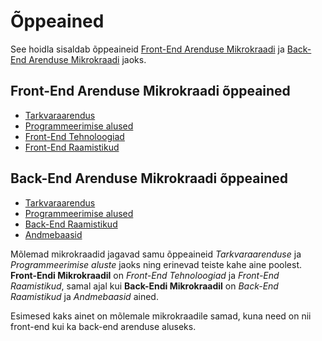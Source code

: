 # Õppeained

See hoidla sisaldab õppeaineid [Front-End Arenduse Mikrokraadi](../FE/README.md) ja [Back-End Arenduse Mikrokraadi](../BE/README.md) jaoks.

## Front-End Arenduse Mikrokraadi õppeained

- [Tarkvaraarendus](./Software-Development/README.md)
- [Programmeerimise alused](./Programming-Basics/README.md)
- [Front-End Tehnoloogiad](./Front-End-Technologies/README.md)
- [Front-End Raamistikud](./Front-End-Frameworks/README.md)

## Back-End Arenduse Mikrokraadi õppeained

- [Tarkvaraarendus](./Software-Development/README.md)
- [Programmeerimise alused](./Programming-Basics/README.md)
- [Back-End Raamistikud](./Back-End-Frameworks/README.md)
- [Andmebaasid](./Databases/README.md)

Mõlemad mikrokraadid jagavad samu õppeaineid *Tarkvaraarenduse* ja *Programmeerimise aluste* jaoks ning erinevad teiste kahe aine poolest. **Front-Endi Mikrokraadil** on *Front-End Tehnoloogiad* ja *Front-End Raamistikud*, samal ajal kui **Back-Endi Mikrokraadil** on *Back-End Raamistikud* ja *Andmebaasid* ained.

Esimesed kaks ainet on mõlemale mikrokraadile samad, kuna need on nii front-end kui ka back-end arenduse aluseks.

